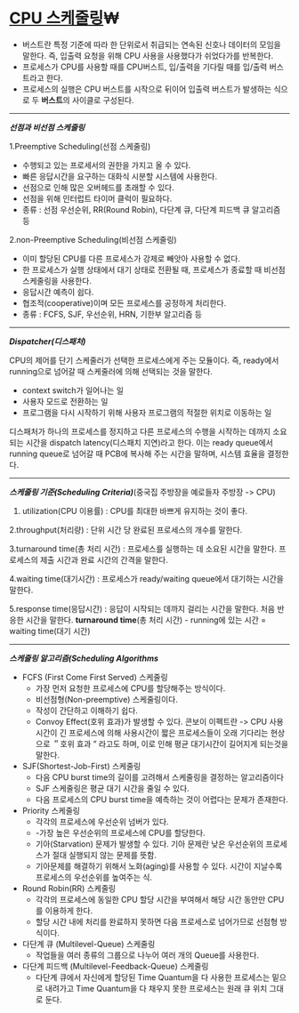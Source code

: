 # <u>CPU 스케줄링</u>₩

- 버스트란 특정 기준에 따라 한 단위로서 취급되는 연속된 신호나 데이터의 모임을 말한다. 즉, 입출력 요청을 위해 CPU 사용을 사용했다가 쉬었다가를 반복한다.
- 프로세스가 CPU를 사용할 때를 CPU버스트, 입/출력을 기다릴 때를 입/출력 버스트라고 한다.
- 프로세스의 실행은 CPU 버스트를 시작으로 뒤이어 입출력 버스트가 발생하는 식으로 두 <b>버스트</b>의 사이클로 구성된다.

---

***선점과 비선점 스케줄링***

1.Preemptive Scheduling(선점 스케줄링)

- 수행되고 있는 프로세서의 권한을 가지고 올 수 있다.
- 빠른 응답시간을 요구하는 대화식 시분할 시스템에 사용한다.
- 선점으로 인해 많은 오버헤드를 초래할 수 있다.
- 선점을 위해 인터럽트 타이머 클럭이 필요하다.
- 종류 : 선점 우선순위, RR(Round Robin), 다단계 큐, 다단계 피드백 큐 알고리즘 등

2.non-Preemptive Scheduling(비선점 스케줄링)

- 이미 할당된 CPU를 다른 프로세스가 강제로 빼앗아 사용할 수 없다.
- 한 프로세스가 실행 상태에서 대기 상태로 전환될 때, 프로세스가 종료할 때 비선점 스케줄링을 사용한다.
- 응답시간 예측이 쉽다.
- 협조적(cooperative)이며 모든 프로세스를 공정하게 처리한다.
- 종류 : FCFS, SJF, 우선순위, HRN, 기한부 알고리즘 등

---

***Dispatcher(디스패처)***

CPU의 제어를 단기 스케줄러가 선택한 프로세스에게 주는 모듈이다. 즉, ready에서 running으로 넘어갈 때 스케줄러에 의해 선택되는 것을 말한다.

- context switch가 일어나는 일
- 사용자 모드로 전환하는 일
- 프로그램을 다시 시작하기 위해 사용자 프로그램의 적절한 위치로 이동하는 일

디스패처가 하나의 프로세스를 정지하고 다른 프로세스의 수행을 시작하는 데까지 소요되는 시간을 dispatch latency(디스패치 지연)라고 한다. 이는 ready queue에서 running queue로 넘어갈
때 PCB에 복사해 주는 시간을 말하며, 시스템 효율을 결정한다.

---
***스케줄링 기준(Scheduling Criteria)***(중국집 주방장을 예로들자 주방장 -> CPU)

1. utilization(CPU 이용률) : CPU를 최대한 바쁘게 유지하는 것이 좋다.

2.throughput(처리량) : 단위 시간 당 완료된 프로세스의 개수를 말한다.

3.turnaround time(총 처리 시간) : 프로세스를 실행하는 데 소요된 시간을 말한다. 프로세스의 제출 시간과 완료 시간의 간격을 말한다.

4.waiting time(대기시간) : 프로세스가 ready/waiting queue에서 대기하는 시간을 말한다.

5.response time(응답시간) : 응답이 시작되는 데까지 걸리는 시간을 말한다. 처음 반응한 시간을 말한다. <b>
turnaround time</b>(총 처리 시간) - running에 있는 시간 = waiting time(대기 시간)

---

***스케줄링 알고리즘(Scheduling Algorithms***

- FCFS (First Come First Served) 스케줄링
    - 가장 먼저 요청한 프로세스에 CPU를 할당해주는 방식이다.
    - 비선점형(Non-preemptive) 스케줄링이다.
    - 작성이 간단하고 이해하기 쉽다.
    - Convoy Effect(호위 효과)가 발생할 수 있다. 콘보이 이펙트란 -> CPU 사용시간이 긴 프로세스에 의해 사용시간이 짧은 프로세스들이 오래 기다리는 현상으로 ＂호위 효과 ” 라고도 하며, 이로
      인해 평균 대기시간이 길어지게 되는것을 말한다.
- SJF(Shortest-Job-First) 스케줄링
    - 다음 CPU burst time의 길이를 고려해서 스케줄링을 결정하는 알고리즘이다
    - SJF 스케줄링은 평균 대기 시간을 줄일 수 있다.
    - 다음 프로세스의 CPU burst time을 예측하는 것이 어렵다는 문제가 존재한다.
- Priority 스케줄링
    - 각각의 프로세스에 우선순위 넘버가 있다.
    - -가장 높은 우선순위의 프로세스에 CPU를 할당한다.
    - 기아(Starvation) 문제가 발생할 수 있다. 기아 문제란 낮은 우선순위의 프로세스가 절대 실행되지 않는 문제를 뜻함.
    - 기아문제를 해결하기 위해서 노화(aging)를 사용할 수 있다. 시간이 지날수록 프로세스의 우선순위를 높여주는 식.
- Round Robin(RR) 스케줄링
    - 각각의 프로세스에 동일한 CPU 할당 시간을 부여해서 해당 시간 동안만 CPU를 이용하게 한다.
    - 할당 시간 내에 처리를 완료하지 못하면 다음 프로세스로 넘어가므로 선점형 방식이다.
- 다단계 큐 (Multilevel-Queue) 스케줄링
    - 작업들을 여러 종류의 그룹으로 나누어 여러 개의 Queue를 사용한다.
- 다단계 피드백  (Multilevel-Feedback-Queue) 스케줄링
    - 다단계 큐에서 자신에게 할당된 Time Quantum을 다 사용한 프로세스는 밑으로 내려가고 Time Quantum을 다 채우지 못한 프로세스는 원래 큐 위치 그대로 둔다.